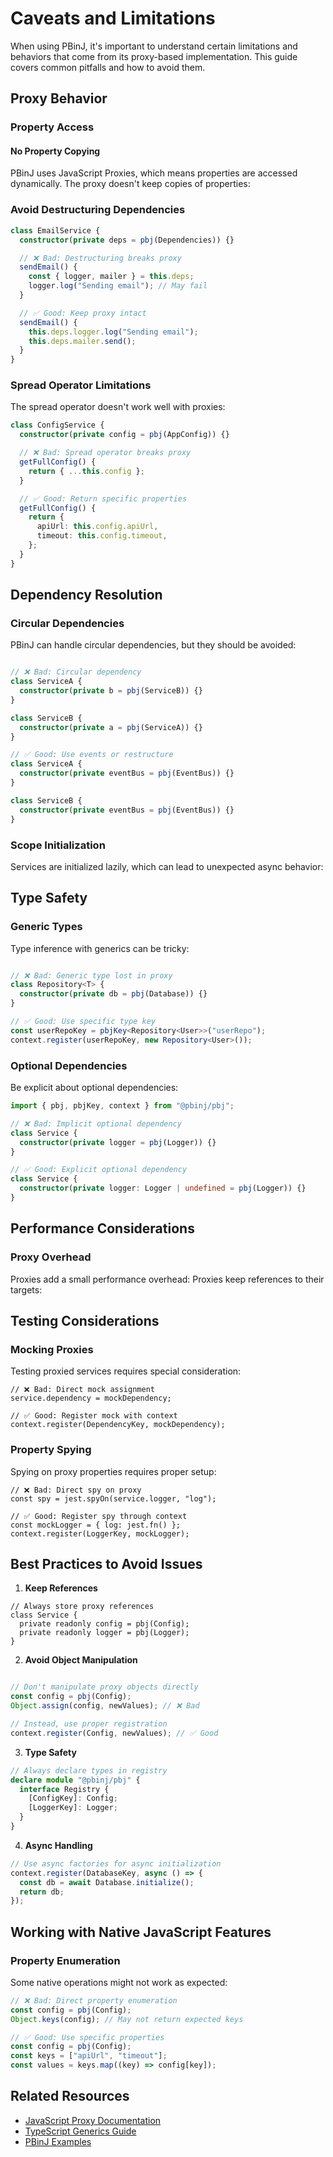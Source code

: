 # Caveats and Limitations

When using PBinJ, it's important to understand certain limitations and behaviors that come from its proxy-based implementation. This guide covers common pitfalls and how to avoid them.

## Proxy Behavior

### Property Access

#### No Property Copying

PBinJ uses JavaScript Proxies, which means properties are accessed dynamically. The proxy doesn't keep copies of properties:

### Avoid Destructuring Dependencies

```typescript
class EmailService {
  constructor(private deps = pbj(Dependencies)) {}

  // ❌ Bad: Destructuring breaks proxy
  sendEmail() {
    const { logger, mailer } = this.deps;
    logger.log("Sending email"); // May fail
  }

  // ✅ Good: Keep proxy intact
  sendEmail() {
    this.deps.logger.log("Sending email");
    this.deps.mailer.send();
  }
}
```

### Spread Operator Limitations

The spread operator doesn't work well with proxies:

```typescript
class ConfigService {
  constructor(private config = pbj(AppConfig)) {}

  // ❌ Bad: Spread operator breaks proxy
  getFullConfig() {
    return { ...this.config };
  }

  // ✅ Good: Return specific properties
  getFullConfig() {
    return {
      apiUrl: this.config.apiUrl,
      timeout: this.config.timeout,
    };
  }
}
```

## Dependency Resolution

### Circular Dependencies

PBinJ can handle circular dependencies, but they should be avoided:

```typescript

// ❌ Bad: Circular dependency
class ServiceA {
  constructor(private b = pbj(ServiceB)) {}
}

class ServiceB {
  constructor(private a = pbj(ServiceA)) {}
}

// ✅ Good: Use events or restructure
class ServiceA {
  constructor(private eventBus = pbj(EventBus)) {}
}

class ServiceB {
  constructor(private eventBus = pbj(EventBus)) {}
}
```

### Scope Initialization

Services are initialized lazily, which can lead to unexpected async behavior:

## Type Safety

### Generic Types

Type inference with generics can be tricky:

```ts

// ❌ Bad: Generic type lost in proxy
class Repository<T> {
  constructor(private db = pbj(Database)) {}
}

// ✅ Good: Use specific type key
const userRepoKey = pbjKey<Repository<User>>("userRepo");
context.register(userRepoKey, new Repository<User>());
```

### Optional Dependencies

Be explicit about optional dependencies:

```typescript
import { pbj, pbjKey, context } from "@pbinj/pbj";

// ❌ Bad: Implicit optional dependency
class Service {
  constructor(private logger = pbj(Logger)) {}
}

// ✅ Good: Explicit optional dependency
class Service {
  constructor(private logger: Logger | undefined = pbj(Logger)) {}
}
```

## Performance Considerations

### Proxy Overhead

Proxies add a small performance overhead:
Proxies keep references to their targets:

## Testing Considerations

### Mocking Proxies

Testing proxied services requires special consideration:

```
// ❌ Bad: Direct mock assignment
service.dependency = mockDependency;

// ✅ Good: Register mock with context
context.register(DependencyKey, mockDependency);
```

### Property Spying

Spying on proxy properties requires proper setup:

```
// ❌ Bad: Direct spy on proxy
const spy = jest.spyOn(service.logger, "log");

// ✅ Good: Register spy through context
const mockLogger = { log: jest.fn() };
context.register(LoggerKey, mockLogger);
```

## Best Practices to Avoid Issues

1. **Keep References**

```
// Always store proxy references
class Service {
  private readonly config = pbj(Config);
  private readonly logger = pbj(Logger);
}
```

2. **Avoid Object Manipulation**

```ts

// Don't manipulate proxy objects directly
const config = pbj(Config);
Object.assign(config, newValues); // ❌ Bad

// Instead, use proper registration
context.register(Config, newValues); // ✅ Good
```

3. **Type Safety**

```ts
// Always declare types in registry
declare module "@pbinj/pbj" {
  interface Registry {
    [ConfigKey]: Config;
    [LoggerKey]: Logger;
  }
}
```

4. **Async Handling**

```ts
// Use async factories for async initialization
context.register(DatabaseKey, async () => {
  const db = await Database.initialize();
  return db;
});
```

## Working with Native JavaScript Features

### Property Enumeration

Some native operations might not work as expected:

```ts
// ❌ Bad: Direct property enumeration
const config = pbj(Config);
Object.keys(config); // May not return expected keys

// ✅ Good: Use specific properties
const config = pbj(Config);
const keys = ["apiUrl", "timeout"];
const values = keys.map((key) => config[key]);
```

## Related Resources

- [JavaScript Proxy Documentation](https://developer.mozilla.org/en-US/docs/Web/JavaScript/Reference/Global_Objects/Proxy)
- [TypeScript Generics Guide](https://www.typescriptlang.org/docs/handbook/2/generics.html)
- [PBinJ Examples](https://github.com/spbjjus/pbj/tree/main/examples)
